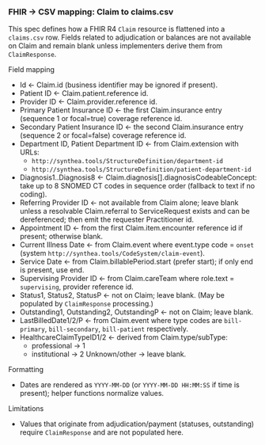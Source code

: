 ### FHIR → CSV mapping: Claim to claims.csv

This spec defines how a FHIR R4 `Claim` resource is flattened into a `claims.csv` row. Fields related to adjudication or balances are not available on Claim and remain blank unless implementers derive them from `ClaimResponse`.

Field mapping
- Id ← Claim.id (business identifier may be ignored if present).
- Patient ID ← Claim.patient.reference id.
- Provider ID ← Claim.provider.reference id.
- Primary Patient Insurance ID ← the first Claim.insurance entry (sequence 1 or focal=true) coverage reference id.
- Secondary Patient Insurance ID ← the second Claim.insurance entry (sequence 2 or focal=false) coverage reference id.
- Department ID, Patient Department ID ← from Claim.extension with URLs:
  - `http://synthea.tools/StructureDefinition/department-id`
  - `http://synthea.tools/StructureDefinition/patient-department-id`
- Diagnosis1..Diagnosis8 ← Claim.diagnosis[].diagnosisCodeableConcept: take up to 8 SNOMED CT codes in sequence order (fallback to text if no coding).
- Referring Provider ID ← not available from Claim alone; leave blank unless a resolvable Claim.referral to ServiceRequest exists and can be dereferenced; then emit the requester Practitioner id.
- Appointment ID ← from the first Claim.item.encounter reference id if present; otherwise blank.
- Current Illness Date ← from Claim.event where event.type code = `onset` (system `http://synthea.tools/CodeSystem/claim-event`).
- Service Date ← from Claim.billablePeriod.start (prefer start); if only end is present, use end.
- Supervising Provider ID ← from Claim.careTeam where role.text = `supervising`, provider reference id.
- Status1, Status2, StatusP ← not on Claim; leave blank. (May be populated by `ClaimResponse` processing.)
- Outstanding1, Outstanding2, OutstandingP ← not on Claim; leave blank.
- LastBilledDate1/2/P ← from Claim.event where type codes are `bill-primary`, `bill-secondary`, `bill-patient` respectively.
- HealthcareClaimTypeID1/2 ← derived from Claim.type/subType:
  - professional → 1
  - institutional → 2
  Unknown/other → leave blank.

Formatting
- Dates are rendered as `YYYY-MM-DD` (or `YYYY-MM-DD HH:MM:SS` if time is present); helper functions normalize values.

Limitations
- Values that originate from adjudication/payment (statuses, outstanding) require `ClaimResponse` and are not populated here.


